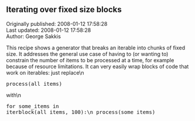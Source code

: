 ## Iterating over fixed size blocks  
Originally published: 2008-01-12 17:58:28  
Last updated: 2008-01-12 17:58:28  
Author: George Sakkis  
  
This recipe shows a generator that breaks an iterable into chunks of fixed size. It addresses the general use case of having to (or wanting to) constrain the number of items to be processed at a time, for example because of resource limitations. It can very easily wrap blocks of code that work on iterables: just replace\n<pre>process(all_items)</pre>with\n<pre>for some_items in iterblock(all_items, 100):\n    process(some_items)</pre>